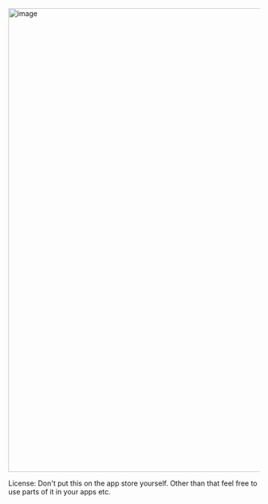 <img width="929" alt="image" src="https://github.com/user-attachments/assets/3a18be88-94b8-4515-b465-20ad278732a1">

License:
Don't put this on the app store yourself. Other than that feel free to use parts of it in your apps etc.
